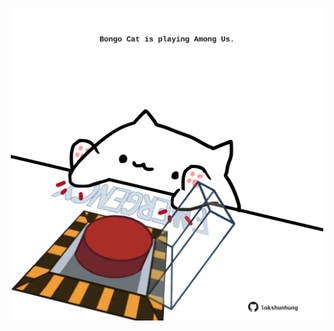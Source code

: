 <!-- built at 05/06/2022, 24:01:20 UTC -->
<p align="center">
  <img width="500" height="500" src="./ReadmeImage.svg">
</p>
